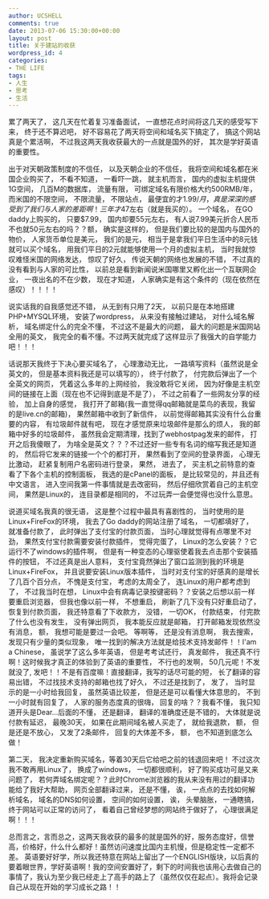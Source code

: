 ```yaml
---
author: UCSHELL
comments: true
date: 2013-07-06 15:30:00+00:00
layout: post
title: 关于建站的收获
wordpress_id: 4
categories:
- THE LIFE
tags:
- 人生
- 思考
- 生活
---
```


累了两天了， 这几天在忙着复习准备面试， 一直想花点时间将这几天的感受写下来， 终于还不算迟吧， 好不容易花了两天将空间和域名买下搞定了， 搞这个网站真是个累活啊， 不过我这两天我收获最大的一点就是国外的好， 其次是学好英语的重要性。



出于对天朝政策制度的不信任， 以及天朝企业的不信任， 我将空间和域名都在米国企业购买了， 不看不知道， 一看吓一跳， 就主机而言， 国内的虚拟主机提供1G空间， 几百M的数据库， 流量有限， 可绑定域名有限价格大约500RMB/年， 而米国的不限空间， 不限流量， 不限站点， 最便宜的才$1.99/月， 真是深深的感受到了我们与人家的差距啊！三年才$47左右（就是我买的）。 一个域名， 在GO daddy上购买的， 只要$7.99， 国内却要55元左右， 有人说7.99美元折合人民币不也就50元左右的吗？？额， 确实是这样的， 但是我们要比较的是国内与国外的物价， 人家货币单位是美元， 我们的是元， 相当于是拿我们平日生活中的8元钱就可以买个域名， 用我们平日的2元就能够使用一个月的虚拟主机， 当时我就惊叹难怪米国的网络发达， 惊叹了好久， 传说天朝的网络也发展的不错， 不过真的没有看到与人家的可比性， 以前总是看到新闻说米国哪里又孵化出一个互联网企业， 一夜出名的不在少数， 现在才知道， 人家确实是有这个条件的（现在依然在感叹）！！！！

说实话我的自我感觉还不错， 从无到有只用了2天， 以前只是在本地搭建PHP+MYSQL环境， 安装了wordpress， 从来没有接触过建站， 对什么域名解析， 域名绑定什么的完全不懂， 不过这不是最大的问题， 最大的问题是米国网站全用的英文， 我完全的看不懂。不过两天就完成了这样显示了我强大的自学能力吧！！！

话说那天我终于下决心要买域名了， 心理激动无比， 一路填写资料（虽然说是全英文的， 但是基本资料我还是可以填写的）， 终于付款了， 付完款后弹出了一个全英文的网页， 凭着这么多年的上网经验， 我没敢将它关闭， 因为好像是主机空间的链接在上面（现在也不记得到底是不是了）， 不过之前看了一些网友分享的经验， 加上自身的感觉， 我打开了邮箱(我一直觉得qq邮箱就是菜鸟的表现，我留的是live.cn的邮箱)， 果然邮箱中收到了新信件， 以前觉得邮箱其实没有什么台重要的内容， 有垃圾邮件就有吧， 现在才感觉原来垃圾邮件是那么的烦人， 我的邮箱中好多的垃圾邮件， 虽然我会定期清理，找到了webhostpag发来的邮件， 打开之后我傻眼了， 为啥全是英文？？？不过还好一些专有名词的缩写我还是知道的， 然后将它发来的链接一个个的都打开， 果然看到了空间的登录界面， 心理无比激动， 赶紧复制用户名密码进行登录， 果然， 进去了， 买主机之前特意的查看了下各个主机的控制面板， 我选的是cPanel的面板， 是比较常见的，并且还有中文语言， 进入空间我第一件事情就是去改密码， 然后仔细欣赏着自己的主机空间， 果然是Linux的， 连目录都是相同的， 不过玩弄一会便觉得也没什么意思。

说道买域名我真的很无语， 这是整个过程中最具有喜剧性的， 当时使用的是Linux+FireFox的环境， 我去了Go daddy的网站注册了域名， 一切都填好了， 就准备付款了， 此时弹出了支付宝的付款页面， 当时心理就觉得有点哪里不对劲， 果然支付宝付款需要安装付款插件， 觉得完蛋了， Linux的怎么安装？？它运行不了windows的插件啊， 但是有一种变态的心理驱使着我去点击那个安装插件的按钮， 不过还真是出人意料， 支付宝竟然弹出了窗口监测到我的环境是Linux+FireFox， 并且说要安装Linux版本插件， 当时对支付宝的好感真的是增长了几百个百分点， 不愧是支付宝， 考虑的太周全了， 连Linux的用户都考虑到了， 不过我当时在想， Linux中会有病毒记录按键密码？？安装之后想以前一样要重启浏览器， 但我也像以前一样， 不想重启， 刷新了几下没有只好重启动了， 恢复到付款页面， 我还特意看了下收款方， 没错， 一切OK， 付款结束， 付完款了什么也没有发生， 没有弹出网页， 我本能反应就是邮箱， 打开邮箱发现依然没有消息， 额， 我想可能是要过一会吧。 等啊等， 还是没有消息啊， 我去搜索， 发现只有少量的类似现象， 唯一找到的解决方法就是给技术支持发邮件！！I'am a Chinese， 虽说学了这么多年英语， 但是考考试还行， 真发邮件， 我还真不行啊！这时候我才真正的体验到了英语的重要性， 不行也的发啊， 50几元呢！不发就没了, 发吧！！不是有百度嘛！直接翻译，我写的话尽可能的短， 长了翻译的容易出错， 不过找技术支持的邮箱也找了好久， 不过还是找到了， 发了， 当时显示的是一小时给我回复， 虽然英语比较差， 但是还是可以看懂大体意思的， 不到一小时就有回复了， 人家的服务态度真的很嗨， 回复的啥？？我看不懂， 我只知道开头是Dear...后面的不懂， 还是翻译， 翻译的准确度还是不错的， 大体就是说付款有延迟， 最晚30天， 如果在此期间域名被人买走了， 就给我退款， 额， 但是还是不放心， 又发了2条邮件， 回复的大体差不多， 额， 也不知道到底怎么做！

第二天， 我决定重新购买域名，等着30天后它给吧之前的钱退回来吧！ 不过这次我不敢再用Linux了， 换成了windows， 一切都很顺利， 好了购买成功可是又来问题了， 若何弄域名绑定呢？？此时Chrome浏览器的我从来没有用过的翻译功能给了我好大帮助， 网页全部翻译过来， 还是不懂， 诶， 一点点的去找如何解析域名， 域名的DNS如何设置， 空间的如何设置， 诶， 头晕脑胀， 一通瞎搞， 终于网站可以正常的访问了， 看着自己曾经梦想的网站终于做好了， 心理很满足啊！！！

总而言之，言而总之，这两天我收获的最多的就是国外的好，服务态度好，信誉高，价格好，什么什么都好！虽然访问速度比国内主机慢，但是稳定性一定都不差。 英语要好好学，所以我还特意在网站上留出了一个ENGLISH版块，以后真的要着眼世界，学好英语啊！我的空间安置好了，剩下的时间我也该用心去做自己的事情了，我认为至少我已经走上了高手的路上了（虽然仅仅在起点）。我将会记录自己从现在开始的学习成长之路！！
